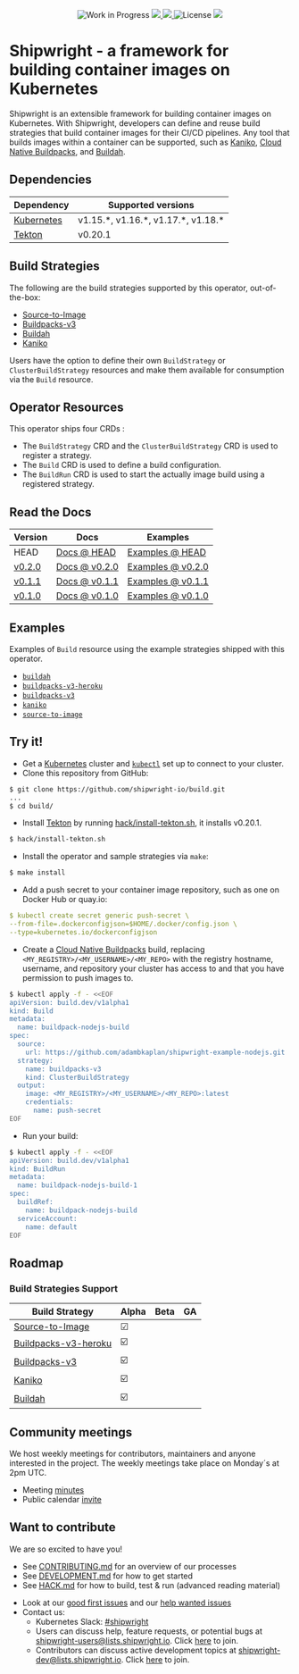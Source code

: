 <!--
Copyright The Shipwright Contributors

SPDX-License-Identifier: Apache-2.0
-->

<p align="center">
    <img alt="Work in Progress" src="https://img.shields.io/badge/Status-Work%20in%20Progress-informational">
    <a alt="GoReport" href="https://goreportcard.com/report/github.com/shipwright-io/build">
        <img src="https://goreportcard.com/badge/github.com/shipwright-io/build">
    </a>
    <a alt="Travis-CI Status" href="https://travis-ci.org/github/shipwright-io/build">
        <img src="https://travis-ci.org/shipwright-io/build.svg?branch=master">
    </a>
    <img alt="License" src="https://img.shields.io/github/license/shipwright-io/build">
    <a href="https://pkg.go.dev/mod/github.com/shipwright-io/build"> <img src="https://img.shields.io/badge/go.dev-reference-007d9c?logo=go&logoColor=white"></a>
</p>

# Shipwright - a framework for building container images on Kubernetes

Shipwright is an extensible framework for building container images on Kubernetes. With Shipwright,
developers can define and reuse build strategies that build container images for their CI/CD
pipelines. Any tool that builds images within a container can be supported, such
as [Kaniko](https://github.com/GoogleContainerTools/kaniko),
[Cloud Native Buildpacks](https://buildpacks.io/), and [Buildah](https://buildah.io/).

## Dependencies

| Dependency                                | Supported versions                     |
| ----------------------------------------- | -------------------------------------- |
| [Kubernetes](https://kubernetes.io/)      | v1.15.\*, v1.16.\*, v1.17.\*, v1.18.\* |
| [Tekton](https://cloud.google.com/tekton) | v0.20.1                                |

## Build Strategies

The following are the build strategies supported by this operator, out-of-the-box:

* [Source-to-Image](docs/buildstrategies.md#source-to-image)
* [Buildpacks-v3](docs/buildstrategies.md#buildpacks-v3)
* [Buildah](docs/buildstrategies.md#buildah)
* [Kaniko](docs/buildstrategies.md#kaniko)

Users have the option to define their own `BuildStrategy` or `ClusterBuildStrategy` resources and make them available for consumption via the `Build` resource.

## Operator Resources

This operator ships four CRDs :

* The `BuildStrategy` CRD and the `ClusterBuildStrategy` CRD is used to register a strategy.
* The `Build` CRD is used to define a build configuration.
* The `BuildRun` CRD is used to start the actually image build using a registered strategy.

## Read the Docs

| Version | Docs                           | Examples                    |
| ------- | ------------------------------ | --------------------------- |
| HEAD    | [Docs @ HEAD](/docs/README.md) | [Examples @ HEAD](/samples) |
| [v0.2.0](https://github.com/shipwright-io/build/releases/tag/v0.2.0)    | [Docs @ v0.2.0](https://github.com/shipwright-io/build/tree/v0.2.0/docs) | [Examples @ v0.2.0](https://github.com/shipwright-io/build/tree/v0.2.0/samples) |
| [v0.1.1](https://github.com/shipwright-io/build/releases/tag/v0.1.1)    | [Docs @ v0.1.1](https://github.com/shipwright-io/build/tree/v0.1.1/docs) | [Examples @ v0.1.1](https://github.com/shipwright-io/build/tree/v0.1.1/samples) |
| [v0.1.0](https://github.com/shipwright-io/build/releases/tag/v0.1.0)    | [Docs @ v0.1.0](https://github.com/shipwright-io/build/tree/v0.1.0/docs) | [Examples @ v0.1.0](https://github.com/shipwright-io/build/tree/v0.1.0/samples) |

## Examples

Examples of `Build` resource using the example strategies shipped with this operator.

* [`buildah`](samples/build/build_buildah_cr.yaml)
* [`buildpacks-v3-heroku`](samples/build/build_buildpacks-v3-heroku_cr.yaml)
* [`buildpacks-v3`](samples/build/build_buildpacks-v3_cr.yaml)
* [`kaniko`](samples/build/build_kaniko_cr.yaml)
* [`source-to-image`](samples/build/build_source-to-image_cr.yaml)

## Try it!

* Get a [Kubernetes](https://kubernetes.io/) cluster and [`kubectl`](https://kubernetes.io/docs/reference/kubectl/overview/) set up to connect to your cluster.
* Clone this repository from GitHub:

```bash
$ git clone https://github.com/shipwright-io/build.git
...
$ cd build/
```

* Install [Tekton](https://cloud.google.com/tekton) by running [hack/install-tekton.sh](hack/install-tekton.sh), it installs v0.20.1.

```bash
$ hack/install-tekton.sh
```

* Install the operator and sample strategies via `make`:

```bash
$ make install
```

* Add a push secret to your container image repository, such as one on Docker Hub or quay.io:

```yaml
$ kubectl create secret generic push-secret \
--from-file=.dockerconfigjson=$HOME/.docker/config.json \
--type=kubernetes.io/dockerconfigjson
```

* Create a [Cloud Native Buildpacks](samples/build/build_buildpacks_v3_cr.yaml) build, replacing
  `<MY_REGISTRY>/<MY_USERNAME>/<MY_REPO>` with the registry hostname, username, and repository your
  cluster has access to and that you have permission to push images to.

```bash
$ kubectl apply -f - <<EOF
apiVersion: build.dev/v1alpha1
kind: Build
metadata:
  name: buildpack-nodejs-build
spec:
  source:
    url: https://github.com/adambkaplan/shipwright-example-nodejs.git
  strategy:
    name: buildpacks-v3
    kind: ClusterBuildStrategy
  output:
    image: <MY_REGISTRY>/<MY_USERNAME>/<MY_REPO>:latest
    credentials:
      name: push-secret
EOF
```

* Run your build:

```bash
$ kubectl apply -f - <<EOF
apiVersion: build.dev/v1alpha1
kind: BuildRun
metadata:
  name: buildpack-nodejs-build-1
spec:
  buildRef:
    name: buildpack-nodejs-build
  serviceAccount:
    name: default
EOF
```

## Roadmap

### Build Strategies Support

| Build Strategy                                                                                  | Alpha | Beta | GA |
| ----------------------------------------------------------------------------------------------- | ----- | ---- | -- |
| [Source-to-Image](samples/buildstrategy/source-to-image/buildstrategy_source-to-image_cr.yaml)  | ☑     |      |    |
| [Buildpacks-v3-heroku](samples/buildstrategy/buildpacks-v3/buildstrategy_buildpacks-v3-heroku_cr.yaml)        | ☑️     |      |    |
| [Buildpacks-v3](samples/buildstrategy/buildpacks-v3/buildstrategy_buildpacks-v3_cr.yaml)        | ☑️     |      |    |
| [Kaniko](samples/buildstrategy/kaniko/buildstrategy_kaniko_cr.yaml)                             | ☑️     |      |    |
| [Buildah](samples/buildstrategy/buildah/buildstrategy_buildah_cr.yaml)                          | ☑️     |      |    |

## Community meetings

We host weekly meetings for contributors, maintainers and anyone interested in the project. The weekly meetings take place on Monday´s at 2pm UTC.

* Meeting [minutes](https://github.com/shipwright-io/build/issues?q=is%3Aissue+label%3Acommunity+label%3Ameeting+is%3Aopen)
* Public calendar [invite](https://calendar.google.com/calendar/u/1?cid=Y19iMWVndjc3anUyczJkbWNkM2R1ZnAxazhuNEBncm91cC5jYWxlbmRhci5nb29nbGUuY29t)

## Want to contribute

We are so excited to have you!

* See [CONTRIBUTING.md](CONTRIBUTING.md) for an overview of our processes
* See [DEVELOPMENT.md](DEVELOPMENT.md) for how to get started
* See [HACK.md](HACK.md) for how to build, test & run
  (advanced reading material)
- Look at our
  [good first issues](https://github.com/shipwright-io/build/issues?q=is%3Aissue+is%3Aopen+label%3A%22good+first+issue%22)
  and our
  [help wanted issues](https://github.com/shipwright-io/build/issues?q=is%3Aissue+is%3Aopen+label%3A%22help+wanted%22)
- Contact us:
  - Kubernetes Slack: [#shipwright](https://kubernetes.slack.com/messages/shipwright)
  - Users can discuss help, feature requests, or potential bugs at [shipwright-users@lists.shipwright.io](https://lists.shipwright.io/archives/list/shipwright-users@lists.shipwright.io/).
  Click [here](<mailto:shipwright-users-join@lists.shipwright.io?subject=Subscribe to shipwright-users>) to join.
  - Contributors can discuss active development topics at [shipwright-dev@lists.shipwright.io](https://lists.shipwright.io/archives/list/shipwright-dev@lists.shipwright.io/).
  Click [here](<mailto:shipwright-dev-join@lists.shipwright.io?subject=Subscribe to shipwright-dev>) to join.

[corev1container]: https://github.com/kubernetes/api/blob/v0.17.3/core/v1/types.go#L2106
[pipelinesoperator]: https://www.openshift.com/learn/topics/pipelines
[operatorsdk]: https://github.com/operator-framework/operator-sdk
